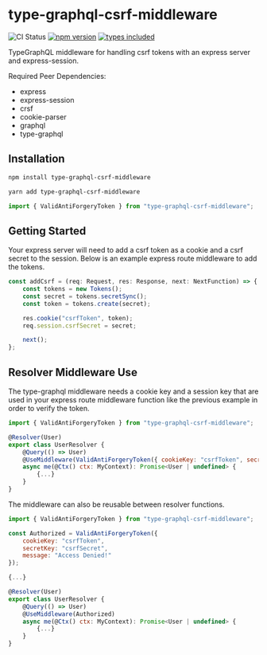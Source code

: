 # type-graphql-csrf-middleware

![CI Status](https://img.shields.io/github/workflow/status/clarktozer/type-graphql-csrf-middleware/CI)
[![npm version](https://img.shields.io/npm/v/type-graphql-csrf-middleware.svg)](https://www.npmjs.com/package/type-graphql-csrf-middleware)
[![types included](https://badgen.net/npm/types/type-graphql-csrf-middleware)](https://www.npmjs.com/package/type-graphql-csrf-middleware)

TypeGraphQL middleware for handling csrf tokens with an express server and express-session.

Required Peer Dependencies:

-   express
-   express-session
-   crsf
-   cookie-parser
-   graphql
-   type-graphql

## Installation

```bash
npm install type-graphql-csrf-middleware

yarn add type-graphql-csrf-middleware
```

```javascript
import { ValidAntiForgeryToken } from "type-graphql-csrf-middleware";
```

## Getting Started

Your express server will need to add a csrf token as a cookie and a csrf secret to the session.
Below is an example express route middleware to add the tokens.

```javascript
const addCsrf = (req: Request, res: Response, next: NextFunction) => {
    const tokens = new Tokens();
    const secret = tokens.secretSync();
    const token = tokens.create(secret);

    res.cookie("csrfToken", token);
    req.session.csrfSecret = secret;

    next();
};
```

## Resolver Middleware Use

The type-graphql middleware needs a cookie key and a session key that are used in your express route middleware function like the previous example in order to verify the token.

```javascript
import { ValidAntiForgeryToken } from "type-graphql-csrf-middleware";

@Resolver(User)
export class UserResolver {
    @Query(() => User)
    @UseMiddleware(ValidAntiForgeryToken({ cookieKey: "csrfToken", secretKey: "csrfSecret" }))
    async me(@Ctx() ctx: MyContext): Promise<User | undefined> {
        {...}
    }
}
```

The middleware can also be reusable between resolver functions.

```javascript
import { ValidAntiForgeryToken } from "type-graphql-csrf-middleware";

const Authorized = ValidAntiForgeryToken({
    cookieKey: "csrfToken",
    secretKey: "csrfSecret",
    message: "Access Denied!"
});

{...}

@Resolver(User)
export class UserResolver {
    @Query(() => User)
    @UseMiddleware(Authorized)
    async me(@Ctx() ctx: MyContext): Promise<User | undefined> {
        {...}
    }
}
```
